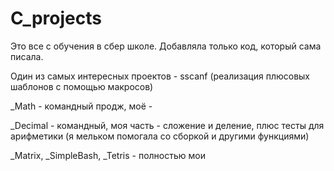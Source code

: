 # C_projects
Это все с обучения в сбер школе. Добавляла только код, который сама писала.

Один из самых интересных проектов - sscanf (реализация плюсовых шаблонов с помощью макросов)

_Math - командный продж, моё - 

_Decimal - командный, моя часть - сложение и деление, плюс тесты для арифметики (я мельком помогала со сборкой и другими функциями)

_Matrix, _SimpleBash, _Tetris - полностью мои